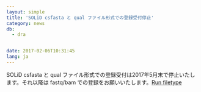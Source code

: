 ```yaml
---
layout: simple
title: 'SOLiD csfasta と qual ファイル形式での登録受付停止'
category: news
db:
  - dra


date: 2017-02-06T10:31:45
lang: ja
---
```


<p>SOLiD csfasta と qual ファイル形式での登録受付は2017年5月末で停止いたします。それ以降は fastq/bam での登録をお願いいたします。<a href="/dra/services/index.html#File_Type">Run filetype</a></p>
